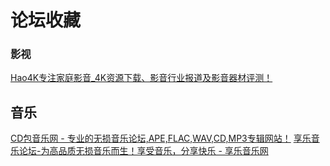 # 论坛收藏
### 影视
[Hao4K专注家庭影音_4K资源下载、影音行业报道及影音器材评测！](https://www.hao4k.cn/)  
## 音乐
[CD包音乐网 - 专业的无损音乐论坛,APE,FLAC,WAV,CD,MP3专辑网站！](https://www.cdbao.net/) [享乐音乐论坛-为高品质无损音乐而生！享受音乐，分享快乐 - 享乐音乐网](https://www.xlebbs.com/) []()
